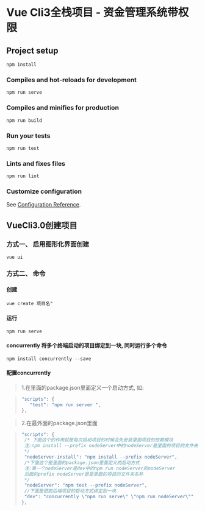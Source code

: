# Vue Cli3全栈项目 - 资金管理系统带权限

## Project setup

`npm install`

### Compiles and hot-reloads for development

`npm run serve`

### Compiles and minifies for production

`npm run build`

### Run your tests

`npm run test`

### Lints and fixes files

`npm run lint`

### Customize configuration

See [Configuration Reference](https://cli.vuejs.org/config/).

## VueCli3.0创建项目

### 方式一、 启用图形化界面创建

`vue ui`

### 方式二、 命令

#### 创建

`vue create 项目名"`

#### 运行

`npm run serve`

#### concurrently 将多个终端启动的项目绑定到一块, 同时运行多个命令

`npm install concurrently --save`

#### 配置concurrently

> 1.在里面的package.json里面定义一个启动方式, 如:

> ```javascript
> "scripts": { 
>    "test": "npm run server ", 
> },
> ```

> 2.在最外面的package.json里面

> ```javascript
> "scripts": { 
>  /* 下面这个的作用就是每次启动项目的时候会先安装里面项目的依赖模块
>  注:npm install --prefix nodeServer中的nodeServer是里面的项目的文件夹名称 
>  */
>  "nodeServer-install": "npm install --prefix nodeServer", 
>  /*下面这个是里面的package.json里面定义的启动方式
>  注:第一个nodeServer是dev中的npm run nodeServer的nodeServer
>  后面的prefix nodeServer是是里面的项目的文件夹名称
>  */
>  "nodeServer": "npm test --prefix nodeServer", 
>  //下面是把前后端项目的启动方式绑定到一块
>  "dev": "concurrently \"npm run serve\" \"npm run nodeServer\"" 
> },
> ```
